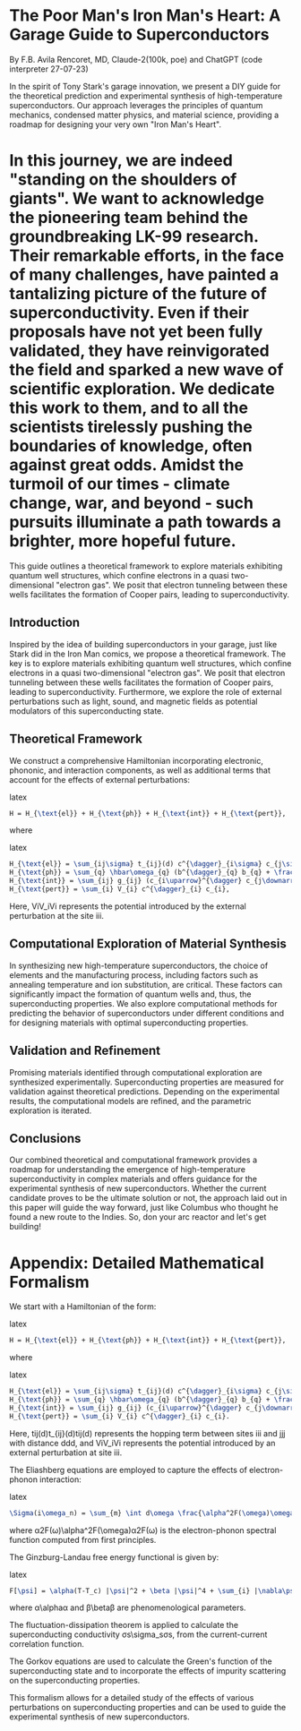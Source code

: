 The Poor Man's Iron Man's Heart: A Garage Guide to Superconductors
==================================================================

By F.B. Avila Rencoret, MD, Claude-2(100k, poe) and ChatGPT (code interpreter 27-07-23)

In the spirit of Tony Stark's garage innovation, we present a DIY guide for the theoretical prediction and experimental synthesis of high-temperature superconductors. Our approach leverages the principles of quantum mechanics, condensed matter physics, and material science, providing a roadmap for designing your very own "Iron Man's Heart". 

In this journey, we are indeed "standing on the shoulders of giants". We want to acknowledge the pioneering team behind the groundbreaking LK-99 research. Their remarkable efforts, in the face of many challenges, have painted a tantalizing picture of the future of superconductivity. Even if their proposals have not yet been fully validated, they have reinvigorated the field and sparked a new wave of scientific exploration. We dedicate this work to them, and to all the scientists tirelessly pushing the boundaries of knowledge, often against great odds. Amidst the turmoil of our times - climate change, war, and beyond - such pursuits illuminate a path towards a brighter, more hopeful future.
==================================================================

This guide outlines a theoretical framework to explore materials exhibiting quantum well structures, which confine electrons in a quasi two-dimensional "electron gas". We posit that electron tunneling between these wells facilitates the formation of Cooper pairs, leading to superconductivity.

Introduction
------------

Inspired by the idea of building superconductors in your garage, just like Stark did in the Iron Man comics, we propose a theoretical framework. The key is to explore materials exhibiting quantum well structures, which confine electrons in a quasi two-dimensional "electron gas". We posit that electron tunneling between these wells facilitates the formation of Cooper pairs, leading to superconductivity. Furthermore, we explore the role of external perturbations such as light, sound, and magnetic fields as potential modulators of this superconducting state.

Theoretical Framework
---------------------

We construct a comprehensive Hamiltonian incorporating electronic, phononic, and interaction components, as well as additional terms that account for the effects of external perturbations:

latex

```latex
H = H_{\text{el}} + H_{\text{ph}} + H_{\text{int}} + H_{\text{pert}},
```

where

latex

```latex
H_{\text{el}} = \sum_{ij\sigma} t_{ij}(d) c^{\dagger}_{i\sigma} c_{j\sigma},
H_{\text{ph}} = \sum_{q} \hbar\omega_{q} (b^{\dagger}_{q} b_{q} + \frac{1}{2}),
H_{\text{int}} = \sum_{ij} g_{ij} (c_{i\uparrow}^{\dagger} c_{j\downarrow}^{\dagger} + h.c.),
H_{\text{pert}} = \sum_{i} V_{i} c^{\dagger}_{i} c_{i},
```

Here, ViV\_iVi​ represents the potential introduced by the external perturbation at the site iii.

Computational Exploration of Material Synthesis
-----------------------------------------------

In synthesizing new high-temperature superconductors, the choice of elements and the manufacturing process, including factors such as annealing temperature and ion substitution, are critical. These factors can significantly impact the formation of quantum wells and, thus, the superconducting properties. We also explore computational methods for predicting the behavior of superconductors under different conditions and for designing materials with optimal superconducting properties.

Validation and Refinement
-------------------------

Promising materials identified through computational exploration are synthesized experimentally. Superconducting properties are measured for validation against theoretical predictions. Depending on the experimental results, the computational models are refined, and the parametric exploration is iterated.

Conclusions
-----------

Our combined theoretical and computational framework provides a roadmap for understanding the emergence of high-temperature superconductivity in complex materials and offers guidance for the experimental synthesis of new superconductors. Whether the current candidate proves to be the ultimate solution or not, the approach laid out in this paper will guide the way forward, just like Columbus who thought he found a new route to the Indies. So, don your arc reactor and let's get building!

Appendix: Detailed Mathematical Formalism
=========================================

We start with a Hamiltonian of the form:

latex

```latex
H = H_{\text{el}} + H_{\text{ph}} + H_{\text{int}} + H_{\text{pert}},
```

where

latex

```latex
H_{\text{el}} = \sum_{ij\sigma} t_{ij}(d) c^{\dagger}_{i\sigma} c_{j\sigma},
H_{\text{ph}} = \sum_{q} \hbar\omega_{q} (b^{\dagger}_{q} b_{q} + \frac{1}{2}),
H_{\text{int}} = \sum_{ij} g_{ij} (c_{i\uparrow}^{\dagger} c_{j\downarrow}^{\dagger} + h.c.),
H_{\text{pert}} = \sum_{i} V_{i} c^{\dagger}_{i} c_{i}.
```

Here, tij(d)t\_{ij}(d)tij​(d) represents the hopping term between sites iii and jjj with distance ddd, and ViV\_iVi​ represents the potential introduced by an external perturbation at site iii.

The Eliashberg equations are employed to capture the effects of electron-phonon interaction:

latex

```latex
\Sigma(i\omega_n) = \sum_{m} \int d\omega \frac{\alpha^2F(\omega)\omega}{\omega^2 - \omega_m^2},
```

where α2F(ω)\\alpha^2F(\\omega)α2F(ω) is the electron-phonon spectral function computed from first principles.

The Ginzburg-Landau free energy functional is given by:

latex

```latex
F[\psi] = \alpha(T-T_c) |\psi|^2 + \beta |\psi|^4 + \sum_{i} |\nabla\psi_i|^2,
```

where α\\alphaα and β\\betaβ are phenomenological parameters.

The fluctuation-dissipation theorem is applied to calculate the superconducting conductivity σs\\sigma\_sσs​, from the current-current correlation function.

The Gorkov equations are used to calculate the Green's function of the superconducting state and to incorporate the effects of impurity scattering on the superconducting properties.

This formalism allows for a detailed study of the effects of various perturbations on superconducting properties and can be used to guide the experimental synthesis of new superconductors.
